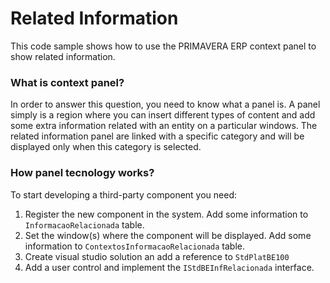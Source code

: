 # Related Information

This code sample shows how to use the PRIMAVERA ERP context panel to show related information.

### What is context panel?

In order to answer this question, you need to know what a panel is. A panel simply is a region where you can insert different types of content 
and add some extra information related with an entity on a particular windows. The related information panel are linked with a specific category and will be displayed only when this category is selected.

### How panel tecnology works?
To start developing a third-party component you need:
1. Register the new component in the system. Add some information to `InformacaoRelacionada` table.
2. Set the window(s) where the component will be displayed. Add some information to `ContextosInformacaoRelacionada` table.
3. Create visual studio solution an add a reference to `StdPlatBE100` 
4. Add a user control and implement the `IStdBEInfRelacionada` interface.
